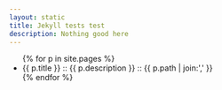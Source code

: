 ```yaml
---
layout: static
title: Jekyll tests test
description: Nothing good here
---
```


<ul>
{% for p in site.pages %}
<li> {{ p.title }} :: {{ p.description }} :: {{ p.path | join:',' }}
</li>
{% endfor %} <!-- page -->
</ul>